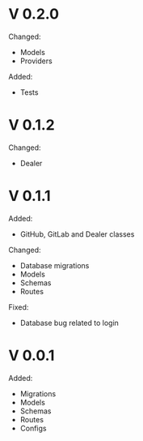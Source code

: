 # V 0.2.0
Changed:
- Models
- Providers

Added:
  - Tests

# V 0.1.2
Changed:
- Dealer

# V 0.1.1
Added:
- GitHub, GitLab and Dealer classes

Changed:
- Database migrations
- Models
- Schemas
- Routes

Fixed:
- Database bug related to login
# V 0.0.1
Added:
- Migrations
- Models
- Schemas
- Routes
- Configs